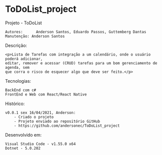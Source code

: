 # ToDoList_project
 Projeto - ToDoList

    Autores:      Anderson Santos, Eduardo Passos, Guttemberg Dantas
    Manutenção: Anderson Santos

 Descrição:

    <p>Lista de Tarefas com integração a um calendário, onde o usuário poderá adicionar,
    editar, remover e acessar (CRUD) tarefas para um bom gerenciamento de agenda, sem 
    que corra o risco de esquecer algo que deve ser feito.</p>

 Tecnologias:

    BackEnd com c#
    FrontEnd e Web com React/React Native
    
 Histórico:

    v0.0.1 sex 16/04/2021, Anderson:
        - Criado o projeto
        - Projeto enviado ao repositório GitHub
        - https://github.com/andersonec/ToDoList_project

 Desenvolvido em:

    Visual Studio Code - v1.55.0 x64
    Dotnet - 5.0.202
   